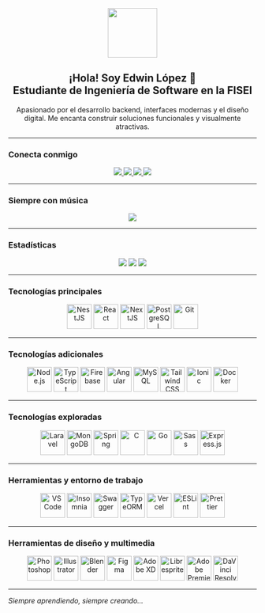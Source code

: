 <div align="center">
  <img src="https://media1.giphy.com/media/v1.Y2lkPTc5MGI3NjExMHY5Y2piZTFocGM0amhnbnZjdzUxaWZyNXdheXU4djVneTFsc2VhNSZlcD12MV9pbnRlcm5hbF9naWZfYnlfaWQmY3Q9Zw/bGgsc5mWoryfgKBx1u/giphy.gif" width="100" />
</div>

<h2 align="center">
  ¡Hola! Soy Edwin López 👋<br>
  Estudiante de Ingeniería de Software en la FISEI
</h2>

<p align="center">
  Apasionado por el desarrollo backend, interfaces modernas y el diseño digital. Me encanta construir soluciones funcionales y visualmente atractivas.
</p>

---

### Conecta conmigo

<p align="center">
  <a href="https://www.linkedin.com/in/edwin-lópez-yépez-9b8271275/" target="_blank">
    <img src="https://img.shields.io/badge/LinkedIn-0077B5?style=for-the-badge&logo=linkedin&logoColor=white" />
  </a>
  <a href="https://www.instagram.com/edwin2lopez" target="_blank">
    <img src="https://img.shields.io/badge/@edwin2lopez-E4405F?style=for-the-badge&logo=instagram&logoColor=white" />
  </a>
  <a href="https://www.instagram.com/sharpblade5" target="_blank">
    <img src="https://img.shields.io/badge/@sharpblade5-833AB4?style=for-the-badge&logo=instagram&logoColor=white" />
  </a>
  <a href="https://www.youtube.com/@-sharpblade-831" target="_blank">
    <img src="https://img.shields.io/badge/YouTube-FF0000?style=for-the-badge&logo=youtube&logoColor=white" />
  </a>
</p>

---

### Siempre con música

<p align="center">
  <img src="https://spotify-github-profile.kittinanx.com/api/view?uid=me37llnk2o5gkw0544jr3orav&cover_image=true&theme=novatorem&show_offline=true&background_color=121212&interchange=false&bar_color=53b14f&bar_color_cover=false" />
</p>

---

### Estadísticas

<div align="center">
  <img src="https://github-readme-stats.vercel.app/api/top-langs/?username=ssharpblade&layout=donut&theme=dark&hide_border=true&locale=es" />
  <img src="https://github-readme-stats.vercel.app/api?username=ssharpblade&show_icons=true&theme=dark&hide_border=true&locale=es" />
  <img src="https://github-profile-trophy.vercel.app/?username=ssharpblade&theme=onedark" />
</div>

---

### Tecnologías principales

<p align="center">
  <a href="https://nestjs.com/" target="_blank"><img src="https://profilinator.rishav.dev/skills-assets/nestjs.svg" alt="NestJS" height="50" /></a>
  <a href="https://reactjs.org/" target="_blank"><img src="https://profilinator.rishav.dev/skills-assets/react-original-wordmark.svg" alt="React" height="50" /></a>
  <a href="https://nextjs.org/" target="_blank"><img src="https://profilinator.rishav.dev/skills-assets/nextjs.png" alt="NextJS" height="50" /></a>
  <a href="https://www.postgresql.org/" target="_blank"><img src="https://profilinator.rishav.dev/skills-assets/postgresql-original-wordmark.svg" alt="PostgreSQL" height="50" /></a>
  <a href="https://git-scm.com/" target="_blank"><img src="https://profilinator.rishav.dev/skills-assets/git-scm-icon.svg" alt="Git" height="50" /></a>
</p>

---

### Tecnologías adicionales

<p align="center">
  <a href="https://nodejs.org/" target="_blank"><img src="https://profilinator.rishav.dev/skills-assets/nodejs-original-wordmark.svg" alt="Node.js" height="50" /></a>
  <a href="https://www.typescriptlang.org/" target="_blank"><img src="https://profilinator.rishav.dev/skills-assets/typescript-original.svg" alt="TypeScript" height="50" /></a>
  <a href="https://firebase.google.com/" target="_blank"><img src="https://profilinator.rishav.dev/skills-assets/firebase.png" alt="Firebase" height="50" /></a>
  <a href="https://angular.io/" target="_blank"><img src="https://profilinator.rishav.dev/skills-assets/angularjs-original.svg" alt="Angular" height="50" /></a>
  <a href="https://www.mysql.com/" target="_blank"><img src="https://profilinator.rishav.dev/skills-assets/mysql-original-wordmark.svg" alt="MySQL" height="50" /></a>
  <a href="https://www.tailwindcss.com/" target="_blank"><img src="https://profilinator.rishav.dev/skills-assets/tailwindcss.svg" alt="Tailwind CSS" height="50" /></a>
  <a href="https://www.ionicframework.com/" target="_blank"><img src="https://profilinator.rishav.dev/skills-assets/ionic.svg" alt="Ionic" height="50" /></a>
  <a href="https://www.docker.com/" target="_blank"><img src="https://profilinator.rishav.dev/skills-assets/docker-original-wordmark.svg" alt="Docker" height="50" /></a>
</p>

---

### Tecnologías exploradas

<p align="center">
  <a href="https://laravel.com/" target="_blank"><img src="https://profilinator.rishav.dev/skills-assets/laravel-plain-wordmark.svg" alt="Laravel" height="50" /></a>
  <a href="https://www.mongodb.com/" target="_blank"><img src="https://profilinator.rishav.dev/skills-assets/mongodb-original-wordmark.svg" alt="MongoDB" height="50" /></a>
  <a href="https://spring.io/" target="_blank"><img src="https://profilinator.rishav.dev/skills-assets/springio-icon.svg" alt="Spring" height="50" /></a>
  <a href="https://www.cprogramming.com/" target="_blank"><img src="https://profilinator.rishav.dev/skills-assets/c-original.svg" alt="C" height="50" /></a>
  <a href="https://go.dev/" target="_blank"><img src="https://profilinator.rishav.dev/skills-assets/go-original.svg" alt="Go" height="50" /></a>
  <a href="https://sass-lang.com/" target="_blank"><img src="https://profilinator.rishav.dev/skills-assets/sass-original.svg" alt="Sass" height="50" /></a>
  <a href="https://expressjs.com/" target="_blank"><img src="https://profilinator.rishav.dev/skills-assets/express-original-wordmark.svg" alt="Express.js" height="50" /></a>
</p>

---

### Herramientas y entorno de trabajo

<p align="center">
  <a href="https://code.visualstudio.com/" target="_blank"><img src="https://cdn.jsdelivr.net/gh/devicons/devicon/icons/vscode/vscode-original.svg" alt="VS Code" height="50" /></a>
  <a href="https://insomnia.rest/" target="_blank"><img src="https://s3.amazonaws.com/s3.roaringapps.com/assets/icons/1561251841927-Insomnia.png" alt="Insomnia" height="50" /></a>
  <a href="https://swagger.io/" target="_blank"><img src="https://cdn.jsdelivr.net/gh/devicons/devicon/icons/swagger/swagger-original.svg" alt="Swagger" height="50" /></a>
  <a href="https://typeorm.io/" target="_blank"><img src="https://avatars.githubusercontent.com/u/20165699?s=200&v=4" alt="TypeORM" height="50" /></a>
  <a href="https://vercel.com/" target="_blank"><img src="https://static.wikia.nocookie.net/logopedia/images/a/a7/Vercel_favicon.svg/revision/latest/scale-to-width-down/250?cb=20221026155821" alt="Vercel" height="50" /></a>
  <a href="https://eslint.org/" target="_blank"><img src="https://upload.wikimedia.org/wikipedia/commons/thumb/e/e3/ESLint_logo.svg/1200px-ESLint_logo.svg.png" alt="ESLint" height="50" /></a>
  <a href="https://prettier.io/" target="_blank"><img src="https://files.raycast.com/htb7y7mo8ee5dyo0m8po872iad4b" alt="Prettier" height="50" /></a>
</p>

---

### Herramientas de diseño y multimedia

<p align="center">
  <a href="https://www.adobe.com/products/photoshop.html" target="_blank"><img src="https://cdn.jsdelivr.net/gh/devicons/devicon/icons/photoshop/photoshop-plain.svg" alt="Photoshop" height="50" /></a>
  <a href="https://www.adobe.com/products/illustrator.html" target="_blank"><img src="https://cdn.jsdelivr.net/gh/devicons/devicon/icons/illustrator/illustrator-plain.svg" alt="Illustrator" height="50" /></a>
  <a href="https://www.blender.org/" target="_blank"><img src="https://cdn.jsdelivr.net/gh/devicons/devicon/icons/blender/blender-original.svg" alt="Blender" height="50" /></a>
  <a href="https://www.figma.com/" target="_blank"><img src="https://cdn.jsdelivr.net/gh/devicons/devicon/icons/figma/figma-original.svg" alt="Figma" height="50" /></a>
  <a href="https://www.adobe.com/products/xd.html" target="_blank"><img src="https://upload.wikimedia.org/wikipedia/commons/c/c2/Adobe_XD_CC_icon.svg" alt="Adobe XD" height="50" /></a>
  <a href="libresprite.github.io" target="_blank"><img src="https://static.wikia.nocookie.net/neopedia/images/b/b5/Libresprite.png/revision/latest?cb=20240707194229&path-prefix=es" alt="Libresprite" height="50" /></a>
  <a href="https://www.adobe.com/products/premiere.html" target="_blank"><img src="https://upload.wikimedia.org/wikipedia/commons/thumb/4/40/Adobe_Premiere_Pro_CC_icon.svg/500px-Adobe_Premiere_Pro_CC_icon.svg.png" alt="Adobe Premiere" height="50" /></a>
  <a href="https://www.blackmagicdesign.com/products/davinciresolve/" target="_blank"><img src="https://upload.wikimedia.org/wikipedia/commons/thumb/9/90/DaVinci_Resolve_17_logo.svg/1200px-DaVinci_Resolve_17_logo.svg.png" alt="DaVinci Resolve" height="50" /></a>
</p>

---

*Siempre aprendiendo, siempre creando...*
